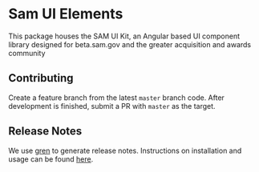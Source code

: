 # Sam UI Elements
This package houses the SAM UI Kit, an  Angular based UI component library designed for beta.sam.gov and the greater acquisition and awards community

## Contributing
Create a feature branch from the latest `master` branch code. After development is finished, submit a PR with `master` as the target.

## Release Notes
We use [gren](https://github.com/github-tools/github-release-notes) to generate release notes. Instructions on installation and usage can be found [here](https://github.com/github-tools/github-release-notes#installation).

